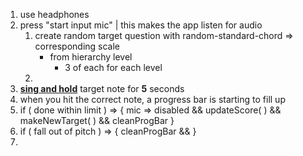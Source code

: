 1.  use headphones
2.  press "start input mic" | this makes the app listen for audio
    1.  create random target question with random-standard-chord => corresponding scale
        *   from hierarchy level
            *   3 of each for each level
    2.  ​
3.  <u>**sing and hold**</u> target note for **5** seconds
4.  when you hit the correct note, a progress bar is starting to fill up
5.  if ( done within limit ) => { mic => disabled && updateScore( ) && makeNewTarget( ) && cleanProgBar }
6.  if ( fall out of pitch ) => { cleanProgBar && }
7.  ​

